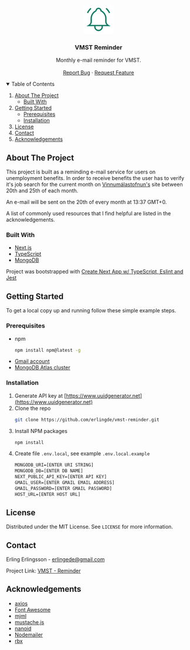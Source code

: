 <!-- PROJECT LOGO -->
<p align="center">
  <a href="https://vmst-reminder.vercel.app/">
    <img src="assets/png/logo.png" alt="Logo" width="80" height="80">
  </a>

  <h3 align="center">VMST Reminder</h3>

  <p align="center">
    Monthly e-mail reminder for VMST.
    <br />
    <br />
    <a href="https://github.com/erlingde/vmst-reminder">Report Bug</a>
    ·
    <a href="https://github.com/erlingde/vmst-reminder">Request Feature</a>
  </p>
</p>

<!-- TABLE OF CONTENTS -->
<details open="open">
  <summary>Table of Contents</summary>
  <ol>
    <li>
      <a href="#about-the-project">About The Project</a>
      <ul>
        <li><a href="#built-with">Built With</a></li>
      </ul>
    </li>
    <li>
      <a href="#getting-started">Getting Started</a>
      <ul>
        <li><a href="#prerequisites">Prerequisites</a></li>
        <li><a href="#installation">Installation</a></li>
      </ul>
    </li>
    <li><a href="#license">License</a></li>
    <li><a href="#contact">Contact</a></li>
    <li><a href="#acknowledgements">Acknowledgements</a></li>
  </ol>
</details>

<!-- ABOUT THE PROJECT -->

## About The Project

This project is built as a reminding e-mail service for users on unemployment benefits. In order to receive benefits the user has to verify it's job search for the current month on [Vinnumálastofnun's](https://vinnumalastofnun.is) site between 20th and 25th of each month.

An e-mail will be sent on the 20th of every month at 13:37 GMT+0.

A list of commonly used resources that I find helpful are listed in the acknowledgements.

### Built With

- [Next.js](https://nextjs.org)
- [TypeScript](https://www.typescriptlang.org)
- [MongoDB](https://www.mongodb.com)

Project was bootstrapped with [Create Next App w/ TypeScript, Eslint and Jest](https://github.com/vercel/next.js/tree/canary/examples/with-typescript-eslint-jest)

<!-- GETTING STARTED -->

## Getting Started

To get a local copy up and running follow these simple example steps.

### Prerequisites

- npm
  ```sh
  npm install npm@latest -g
  ```
- [Gmail account](https://mail.google.com/)
- [MongoDB Atlas cluster](https://www.mongodb.com)

### Installation

1. Generate API key at [https://www.uuidgenerator.net](https://www.uuidgenerator.net)
2. Clone the repo
   ```sh
   git clone https://github.com/erlingde/vmst-reminder.git
   ```
3. Install NPM packages
   ```sh
   npm install
   ```
4. Create file `.env.local`, see example `.env.local.example`
   ```JS
   MONGODB_URI=[ENTER URI STRING]
   MONGODB_DB=[ENTER DB NAME]
   NEXT_PUBLIC_API_KEY=[ENTER API KEY]
   GMAIL_USER=[ENTER GMAIL EMAIL ADDRESS]
   GMAIL_PASSWORD=[ENTER GMAIL PASSWORD]
   HOST_URL=[ENTER HOST URL]
   ```

<!-- LICENSE -->

## License

Distributed under the MIT License. See `LICENSE` for more information.

<!-- CONTACT -->

## Contact

Erling Erlingsson - erlingede@gmail.com

Project Link: [VMST - Reminder](https://github.com/erlingde/vmst-reminder)

<!-- ACKNOWLEDGEMENTS -->

## Acknowledgements

- [axios](https://github.com/axios/axios)
- [Font Awesome](https://fontawesome.com)
- [mjml](https://mjml.io)
- [mustache.js](https://github.com/janl/mustache.js)
- [nanoid](https://github.com/ai/nanoid)
- [Nodemailer](https://nodemailer.com/about)
- [rbx](https://dfee.github.io/rbx)

<!-- MARKDOWN LINKS & IMAGES -->
<!-- https://www.markdownguide.org/basic-syntax/#reference-style-links -->

[contributors-shield]: https://img.shields.io/github/contributors/othneildrew/Best-README-Template.svg?style=for-the-badge
[contributors-url]: https://github.com/othneildrew/Best-README-Template/graphs/contributors
[forks-shield]: https://img.shields.io/github/forks/othneildrew/Best-README-Template.svg?style=for-the-badge
[forks-url]: https://github.com/othneildrew/Best-README-Template/network/members
[stars-shield]: https://img.shields.io/github/stars/othneildrew/Best-README-Template.svg?style=for-the-badge
[stars-url]: https://github.com/othneildrew/Best-README-Template/stargazers
[issues-shield]: https://img.shields.io/github/issues/othneildrew/Best-README-Template.svg?style=for-the-badge
[issues-url]: https://github.com/othneildrew/Best-README-Template/issues
[license-shield]: https://img.shields.io/github/license/othneildrew/Best-README-Template.svg?style=for-the-badge
[license-url]: https://github.com/othneildrew/Best-README-Template/blob/master/LICENSE.txt
[linkedin-shield]: https://img.shields.io/badge/-LinkedIn-black.svg?style=for-the-badge&logo=linkedin&colorB=555
[linkedin-url]: https://linkedin.com/in/othneildrew
[product-screenshot]: images/screenshot.png
